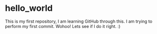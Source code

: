 # hello_world
This is my first repository, I am learning GitHub through this.
I am trying to perform my first commit. Wohoo! Lets see if I do it right. :)
